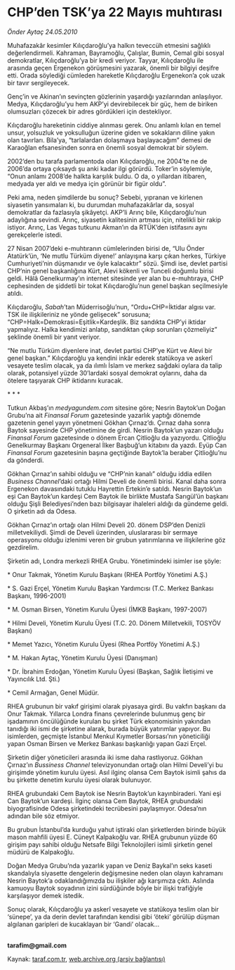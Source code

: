 # CHP’den TSK’ya 22 Mayıs muhtırası

*Önder Aytaç 24.05.2010*

<div class="yazi"><p>Muhafazakâr kesimler Kılıçdaroğlu’ya halkın teveccüh etmesini sağlıklı değerlendirmeli. Kahraman, Bayramoğlu, Çalışlar, Bumin, Cemal gibi sosyal demokratlar, Kılıçdaroğlu’ya bir kredi veriyor. Tayyar, Kılıçdaroğlu ile arasında geçen Ergenekon görüşmesini yazarak, önemli bir bilgiyi deşifre etti. Orada söylediği cümleden hareketle Kılıçdaroğlu Ergenekon’a çok uzak bir tavır sergileyecek.</p>
<p>Genç’in ve Akinan’ın sevinçten gözlerinin yaşardığı yazılarından anlaşılıyor. Medya, Kılıçdaroğlu’yu hem AKP’yi devirebilecek bir güç, hem de biriken olumsuzları çözecek bir adres gördükleri için destekliyor.</p>
<p>Kılıçdaroğlu hareketinin ciddiye alınması gerek. Onu anlamlı kılan en temel unsur, yolsuzluk ve yoksulluğun üzerine giden ve sokakların diline yakın olan tavırları. Bila’ya, “tarlalardan dolaşmaya başlayacağım” demesi de Karaoğlan efsanesinden sonra en önemli sosyal demokrat bir söylem. </p>
<p>2002’den bu tarafa parlamentoda olan Kılıçdaroğlu, ne 2004’te ne de 2006’da ortaya çıksaydı şu anki kadar ilgi görürdü. Toker’in söylemiyle, “Onun anlamı 2008’de halkta karşılık buldu. O da, o yıllardan itibaren, medyada yer aldı ve medya için görünür bir figür oldu”.</p>
<p>Peki ama, neden şimdilerde bu sonuç? Sebebi, yıpranan ve kirlenen siyasetin yansımaları ki, bu durumdan muhafazakârlar da, sosyal demokratlar da fazlasıyla şikâyetçi. AKP’li Arınç bile, Kılıçdaroğlu’nun adaylığına sevindi. Arınç, siyasetin kalitesinin artması için, nitelikli bir rakip istiyor. Arınç, Las Vegas tutkunu Akman’ın da RTÜK’den istifasını aynı gerekçelerle istedi.</p>
<p>27 Nisan 2007’deki e-muhtıranın cümlelerinden birisi de, “Ulu Önder Atatürk’ün, ‘Ne mutlu Türküm diyene!’ anlayışına karşı çıkan herkes, Türkiye Cumhuriyeti’nin düşmanıdır ve öyle kalacaktır” sözü. Şimdi ise, devlet partisi CHP’nin genel başkanlığına Kürt, Alevi kökenli ve Tunceli doğumlu birisi geldi. Hâlâ Genelkurmay’ın internet sitesinde yer alan bu e-muhtıraya, CHP cephesinden de şiddetli bir tokat Kılıçdaroğlu’nun genel başkan seçilmesiyle atıldı.</p>
<p>Kılıçdaroğlu, <i>Sabah</i>’tan Müderrisoğlu’nun, “Ordu+CHP=İktidar algısı var. TSK ile ilişkileriniz ne yönde gelişecek” sorusuna; “CHP=Halk=Demokrasi=Eşitlik=Kardeşlik. Biz sandıkta CHP’yi iktidar yapmalıyız. Halka kendimizi anlatıp, sandıktan çıkıp sorunları çözmeliyiz” şeklinde önemli bir yanıt veriyor. </p>
<p>“Ne mutlu Türküm diyenlere inat, devlet partisi CHP’ye Kürt ve Alevi bir genel başkan.” Kılıçdaroğlu ya kendini inkâr ederek statükoya ve askerî vesayete teslim olacak, ya da ılımlı İslam ve merkez sağdaki oylara da talip olarak, potansiyel yüzde 30’lardaki sosyal demokrat oylarını, daha da ötelere taşıyarak CHP iktidarını kuracak.</p>
<p>* * *</p>
<p>Tutkun Akbaş’ın <i>medyagundem.com</i> sitesine göre; Nesrin Baytok’un Doğan Grubu’na ait <i>Finansal Forum</i> gazetesinde yazarlık yaptığı dönemde gazetenin genel yayın yönetmeni Gökhan Çırnaz’dı. Çırnaz daha sonra Baytok sayesinde CHP yönetimine de girdi. Nesrin Baytok’un yazarı olduğu <i>Finansal Forum</i> gazetesinde o dönem Ercan Çitlioğlu da yazıyordu. Çitlioğlu Genelkurmay Başkanı Orgeneral İlker Başbuğ’un kitabını da yazdı. Eyüp Can <i>Finansal Forum</i> gazetesinin başına geçtiğinde Baytok’la beraber Çitlioğlu’nu da gönderdi.</p>
<p>Gökhan Çırnaz’ın sahibi olduğu ve “CHP’nin kanalı” olduğu iddia edilen <i>Business Channel</i>’daki ortağı Hilmi Develi de önemli birisi. Kanal daha sonra Ergenekon davasındaki tutuklu Hayrettin Ertekin’e satıldı. Nesrin Baytok’un eşi Can Baytok’un kardeşi Cem Baytok ile birlikte Mustafa Sarıgül’ün başkanı olduğu Şişli Belediyesi’nden bazı bilgisayar ihaleleri aldığı da gündeme geldi. O şirketin adı da Odesa.</p>
<p>Gökhan Çırnaz’ın ortağı olan Hilmi Develi 20. dönem DSP’den Denizli milletvekiliydi. Şimdi de Develi üzerinden, uluslararası bir sermaye operasyonu olduğu izlenimi veren bir grubun yatırımlarına ve ilişkilerine göz gezdirelim. </p>
<p>Şirketin adı, Londra merkezli RHEA Grubu. Yönetimindeki isimler ise şöyle:</p>
<p>* Onur Takmak, Yönetim Kurulu Başkanı (RHEA Portföy Yönetimi A.Ş.)</p>
<p>* S. Gazi Erçel, Yönetim Kurulu Başkan Yardımcısı (T.C. Merkez Bankası Başkanı, 1996-2001)</p>
<p>* M. Osman Birsen, Yönetim Kurulu Üyesi (İMKB Başkanı, 1997-2007)</p>
<p>* Hilmi Develi, Yönetim Kurulu Üyesi (T.C. 20. Dönem Milletvekili, TOSYÖV Başkanı)</p>
<p>* Memet Yazıcı, Yönetim Kurulu Üyesi (Rhea Portföy Yönetimi A.Ş.)</p>
<p>* M. Hakan Aytaç, Yönetim Kurulu Üyesi (Danışman)</p>
<p>* Dr. İbrahim Erdoğan, Yönetim Kurulu Üyesi (Başkan, Sağlık İletişimi ve Yayıncılık Ltd. Şti.)</p>
<p>* Cemil Armağan, Genel Müdür.</p>
<p>RHEA grubunun bir vakıf girişimi olarak piyasaya girdi. Bu vakfın başkanı da Onur Takmak. Yıllarca Londra finans çevrelerinde bulunmuş genç bir işadamının öncülüğünde kurulan bu şirket Türk ekonomisinin yakından tanıdığı iki ismi de şirketine alarak, burada büyük yatırımlar yapıyor. Bu isimlerden, geçmişte İstanbul Menkul Kıymetler Borsası’nın yöneticiliği yapan Osman Birsen ve Merkez Bankası başkanlığı yapan Gazi Erçel.</p>
<p>Şirketin diğer yöneticileri arasında iki isme daha rastlıyoruz.<b> </b>Gökhan Çırnaz’ın <i>Bussiness Channel</i> televizyonundan ortağı olan Hilmi Develi’yi bu girişimde yönetim kurulu üyesi. Asıl ilginç olansa Cem Baytok isimli şahıs da bu şirkette denetim kurulu üyesi olarak bulunuyor. </p>
<p>RHEA grubundaki Cem Baytok ise Nesrin Baytok’un kayınbiraderi. Yani eşi Can Baytok’un kardeşi. İlginç olansa Cem Baytok, RHEA grubundaki biyografisinde Odesa şirketindeki tecrübesini paylaşmıyor. Odesa’nın adından bile söz etmiyor. </p>
<p>Bu grubun İstanbul’da kurduğu yahut iştiraki olan şirketlerden birinde büyük mason mahfili üyesi E. Cüneyt Kalpakoğlu var. RHEA grubunun yüzde 60 girişim payı sahibi olduğu Netsafe Bilgi Teknolojileri isimli şirketin genel müdürü de Kalpakoğlu.</p>
<p>Doğan Medya Grubu’nda yazarlık yapan ve Deniz Baykal’ın seks kaseti skandalıyla siyasette dengelerin değişmesine neden olan olayın kahramanı Nesrin Baytok’a odaklandığımızda bu ilişkiler ağı karşımıza çıktı. Aslında kamuoyu Baytok soyadının izini sürdüğünde böyle bir ilişki trafiğiyle karşılaşıyor demek istedik. </p>
<p>Sonuç olarak, Kılıçdaroğlu ya askerî vesayete ve statükoya teslim olan bir ‘sünepe’, ya da derin devlet tarafından kendisi gibi ‘öteki’ görülüp düşman algılanan garipleri de kucaklayan bir ‘Gandi’ olacak...</p>
<p><b><br/>tarafim@gmail.com</b></p></div>

Kaynak: [taraf.com.tr](http://www.taraf.com.tr:80/onder-aytac/makale-chp-den-tsk-ya-22-mayis-muhtirasi.htm), [web.archive.org (arşiv bağlantısı)](http://web.archive.org/web/20100526001012/http://www.taraf.com.tr:80/onder-aytac/makale-chp-den-tsk-ya-22-mayis-muhtirasi.htm)
